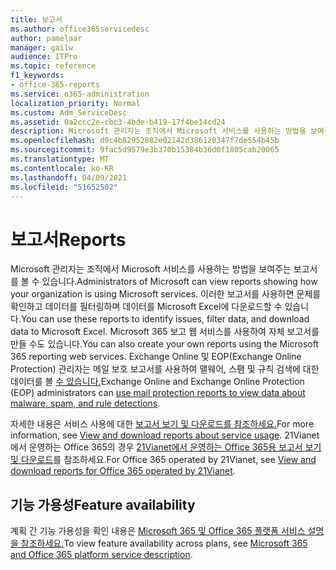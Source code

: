 ```yaml
---
title: 보고서
ms.author: office365servicedesc
author: pamelaar
manager: gailw
audience: ITPro
ms.topic: reference
f1_keywords:
- office-365-reports
ms.service: o365-administration
localization_priority: Normal
ms.custom: Adm_ServiceDesc
ms.assetid: 0a2ccc2e-cbc3-4bde-b419-17f4be14cd24
description: Microsoft 관리자는 조직에서 Microsoft 서비스를 사용하는 방법을 보여주는 보고서를 볼 수 있습니다. 이러한 보고서를 사용하면 문제를 확인하고 데이터를 필터링하며 데이터를 Microsoft Excel에 다운로드할 수 있습니다. Microsoft 365 보고 웹 서비스를 사용하여 자체 보고서를 만들 수도 있습니다. Exchange Online 및 EOP(Exchange Online Protection) 관리자는 메일 보호 보고서를 사용하여 맬웨어, 스팸 및 규칙 검색에 대한 데이터를 볼 수 있습니다.
ms.openlocfilehash: d9c4b82952882e02142d386120347f7de554b45b
ms.sourcegitcommit: 9fac5d9579e3b370b15384b36d0f1805cab20065
ms.translationtype: MT
ms.contentlocale: ko-KR
ms.lasthandoff: 04/09/2021
ms.locfileid: "51652502"
---
```

# <a name="reports"></a><span data-ttu-id="4e598-106">보고서</span><span class="sxs-lookup"><span data-stu-id="4e598-106">Reports</span></span>

<span data-ttu-id="4e598-107">Microsoft 관리자는 조직에서 Microsoft 서비스를 사용하는 방법을 보여주는 보고서를 볼 수 있습니다.</span><span class="sxs-lookup"><span data-stu-id="4e598-107">Administrators of Microsoft can view reports showing how your organization is using Microsoft services.</span></span> <span data-ttu-id="4e598-108">이러한 보고서를 사용하면 문제를 확인하고 데이터를 필터링하며 데이터를 Microsoft Excel에 다운로드할 수 있습니다.</span><span class="sxs-lookup"><span data-stu-id="4e598-108">You can use these reports to identify issues, filter data, and download data to Microsoft Excel.</span></span> <span data-ttu-id="4e598-109">Microsoft 365 보고 웹 서비스를 사용하여 자체 보고서를 만들 수도 있습니다.</span><span class="sxs-lookup"><span data-stu-id="4e598-109">You can also create your own reports using the Microsoft 365 reporting web services.</span></span> <span data-ttu-id="4e598-110">Exchange Online 및 EOP(Exchange Online Protection) 관리자는 메일 보호 보고서를 사용하여 맬웨어, 스팸 및 규칙 검색에 대한 데이터를 볼 [수 있습니다.](/exchange/monitoring/use-mail-protection-reports)</span><span class="sxs-lookup"><span data-stu-id="4e598-110">Exchange Online and Exchange Online Protection (EOP) administrators can [use mail protection reports to view data about malware, spam, and rule detections](/exchange/monitoring/use-mail-protection-reports).</span></span>
  
<span data-ttu-id="4e598-111">자세한 내용은 서비스 사용에 대한 [보고서 보기 및 다운로드를 참조하세요.](/microsoft-365/admin/activity-reports/activity-reports)</span><span class="sxs-lookup"><span data-stu-id="4e598-111">For more information, see [View and download reports about service usage](/microsoft-365/admin/activity-reports/activity-reports).</span></span> <span data-ttu-id="4e598-112">21Vianet에서 운영하는 Office 365의 경우 [21Vianet에서 운영하는 Office 365용 보고서 보기 및 다운로드](/microsoft-365/admin/activity-reports/activity-reports)를 참조하세요.</span><span class="sxs-lookup"><span data-stu-id="4e598-112">For Office 365 operated by 21Vianet, see [View and download reports for Office 365 operated by 21Vianet](/microsoft-365/admin/activity-reports/activity-reports).</span></span>
  
## <a name="feature-availability"></a><span data-ttu-id="4e598-113">기능 가용성</span><span class="sxs-lookup"><span data-stu-id="4e598-113">Feature availability</span></span>

<span data-ttu-id="4e598-114">계획 간 기능 가용성을 확인 내용은 [Microsoft 365 및 Office 365 플랫폼 서비스 설명을 참조하세요.](office-365-platform-service-description.md)</span><span class="sxs-lookup"><span data-stu-id="4e598-114">To view feature availability across plans, see [Microsoft 365 and Office 365 platform service description](office-365-platform-service-description.md).</span></span>
